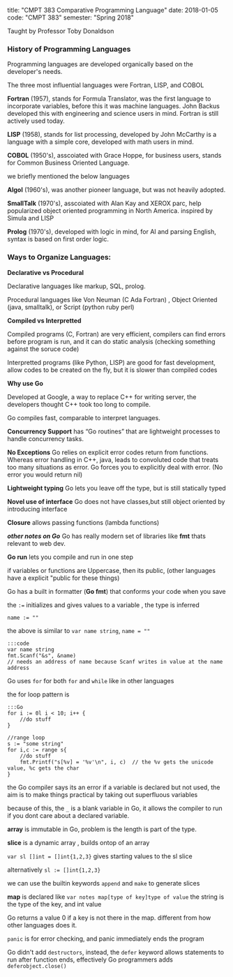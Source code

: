 title: "CMPT 383 Comparative Programming Language"
date: 2018-01-05
code: "CMPT 383"
semester: "Spring 2018"

Taught by Professor Toby Donaldson

### History of Programming Languages
Programming languages are developed organically based on the developer's needs. 

The three most influential languages were Fortran, LISP, and COBOL

__Fortran__ (1957), stands for Formula Translator, was the first language to incorporate variables, before this it was machine languages. John Backus developed this with engineering and science users in mind. Fortran is still actively used today.

__LISP__ (1958), stands for list processing, developed by John McCarthy is a language with a simple core, developed with math users in mind. 

__COBOL__ (1950's), asscoiated with Grace Hoppe, for business users, stands for Common Business Oriented Language. 

we briefly mentioned the below languages 

__Algol__ (1960's), was another pioneer language, but was not heavily adopted.

__SmallTalk__ (1970's), asscoiated with Alan Kay and XEROX parc, help popularized object oriented programming in North America. inspired by Simula and LISP

__Prolog__ (1970's), developed with logic in mind, for AI and parsing English, syntax is based on first order logic. 

### Ways to Organize Languages:
__Declarative vs Procedural__

Declarative languages like markup, SQL, prolog.

Procedural languages like Von Neuman (C Ada Fortran) , Object Oriented (java, smalltalk), or Script (python ruby perl)

__Compiled vs Interpretted__

Compiled programs (C, Fortran) are very efficient, compilers can find errors before program is run, and it can do static analysis (checking something against the soruce code)

Interpretted programs (like Python, LISP) are good for fast development, allow codes to be created on the fly, but it is slower than compiled codes

__Why use Go__

Developed at Google, a way to replace C++ for writing server, the developers thought C++ took too long to compile.

Go compiles fast, comparable to interpret languages.

__Concurrency Support__ has “Go routines” that are lightweight processes to handle concurrency tasks. 

__No Exceptions__ Go relies on explicit error codes return from functions. Whereas error handling in C++, java, leads to convoluted code that treats too many situations as error. Go forces you to explicitly deal with error. (No error you would return nil)

__Lightweight typing__ Go lets you leave off the type, but is still statically typed


__Novel use of interface__ Go does not have classes,but still object oriented by introducing interface 

__Closure__ allows passing functions (lambda functions)

___other notes on  Go___
Go has really modern set of libraries like __fmt__ thats relevant to web dev. 

**Go run** lets you compile and run in one step

if variables or functions are Uppercase, then its public, (other languages have a explicit "public for these things)

Go has a built in formatter (**Go fmt**) that conforms your code when you save

the `:=` initializes and gives values to a variable , the type is inferred

`name := ""`  

the above is similar to `var name string`, `name = ""` 

	:::code
	var name string
	fmt.Scanf("&s", &name) 
	// needs an address of name because Scanf writes in value at the name address

Go uses `for` for both `for` and `while` like in other languages

the for loop pattern is
	
	:::Go
	for i := 0l i < 10; i++ {
		//do stuff
	}
	
	//range loop
	s := "some string"
	for i,c := range s{
		//do stuff
		fmt.Printf("s[%v] = '%v'\n", i, c)	// the %v gets the unicode value, %c gets the char 
	}
	
the Go compiler says its an error if a variable is declared but not used, the aim is to make things practical by taking out superfluous variables

because of this, the `_` is a blank variable in Go, it allows the compiler to run if you dont care about a declared variable. 

__array__ is immutable in Go, problem is the length is part of the type.

__slice__ is a dynamic array , builds ontop of an array

`var sl []int = []int{1,2,3}` gives starting values to the sl slice

alternatively `sl := []int{1,2,3}`

we can use the builtin keywords `append` and `make` to generate slices

__map__ is declared like `var notes map[type of key]type of value` the string is the type of the key, and int value

Go returns a value 0 if a key is not there in the map. different from how other languages does it. 

`panic` is for error checking, and panic immediately ends the program 

Go didn't add `destructors`, instead, the `defer` keyword allows statements to run after function ends, effectively Go programmers adds `deferobject.close()`

 
